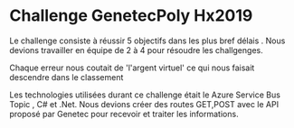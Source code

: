 # Challenge GenetecPoly Hx2019
Le challenge consiste à réussir 5 objectifs dans les plus bref délais .
Nous devions travailler en équipe de 2 à 4 pour résoudre les challgenges.

Chaque erreur nous coutait de 'l'argent virtuel' ce qui nous faisait descendre dans le classement

Les technologies utilisées durant ce challenge était le Azure Service Bus Topic , C# et .Net. 
Nous devions créer des routes GET,POST avec le API proposé par Genetec pour recevoir et traiter les informations.

